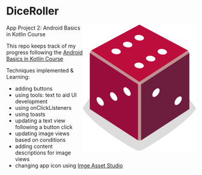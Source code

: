 # DiceRoller

<img align="right" src="https://github.com/emwalks/DiceRoller/blob/main/app/src/main/res/drawable/dice_6.png" alt="appPreview" width="300"/>

App Project 2: Android Basics in Kotlin Course

This repo keeps track of my progress following the [Android Basics in Kotlin Course](https://developer.android.com/courses/android-basics-kotlin/course)

Techniques implemented & Learning:
- adding buttons
- using tools: text to aid UI development
- using onClickListeners
- using toasts
- updating a text view following a button click
- updating image views based on conditions
- adding content descriptions for image views
- changing app icon using [Imge Asset Studio](https://developer.android.com/studio/write/image-asset-studio)




